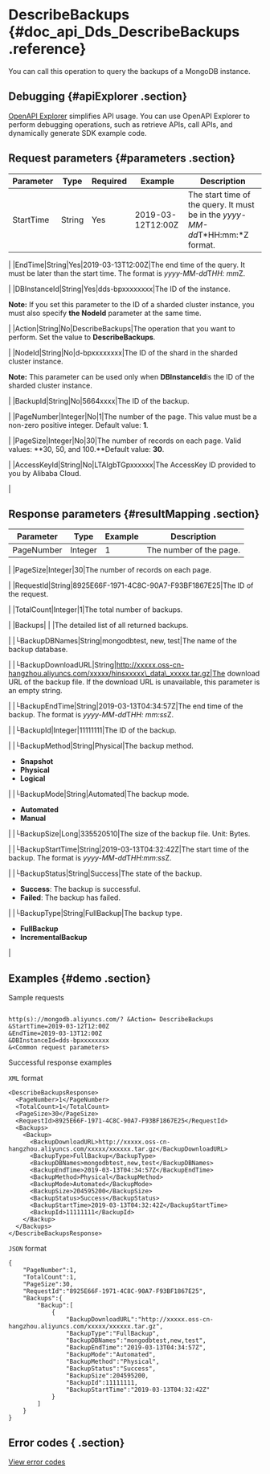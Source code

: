 # DescribeBackups {#doc_api_Dds_DescribeBackups .reference}

You can call this operation to query the backups of a MongoDB instance.

## Debugging {#apiExplorer .section}

[OpenAPI Explorer](https://api.aliyun.com/#product=Dds&api=DescribeBackups) simplifies API usage. You can use OpenAPI Explorer to perform debugging operations, such as retrieve APIs, call APIs, and dynamically generate SDK example code.

## Request parameters {#parameters .section}

|Parameter|Type|Required|Example|Description|
|---------|----|--------|-------|-----------|
|StartTime|String|Yes|2019-03-12T12:00Z|The start time of the query. It must be in the *yyyy-MM-dd*T*HH:mm:*Z format.

 |
|EndTime|String|Yes|2019-03-13T12:00Z|The end time of the query. It must be later than the start time. The format is *yyyy-MM-dd*T*HH: mm*Z.

 |
|DBInstanceId|String|Yes|dds-bpxxxxxxxx|The ID of the instance.

 **Note:** If you set this parameter to the ID of a sharded cluster instance, you must also specify **the NodeId** parameter at the same time.

 |
|Action|String|No|DescribeBackups|The operation that you want to perform. Set the value to **DescribeBackups**.

 |
|NodeId|String|No|d-bpxxxxxxxx|The ID of the shard in the sharded cluster instance.

 **Note:** This parameter can be used only when **DBInstanceId**is the ID of the sharded cluster instance.

 |
|BackupId|String|No|5664xxxx|The ID of the backup.

 |
|PageNumber|Integer|No|1|The number of the page. This value must be a non-zero positive integer. Default value: **1**.

 |
|PageSize|Integer|No|30|The number of records on each page. Valid values: **30, 50, and 100.**Default value: **30**.

 |
|AccessKeyId|String|No|LTAIgbTGpxxxxxx|The AccessKey ID provided to you by Alibaba Cloud.

 |

## Response parameters {#resultMapping .section}

|Parameter|Type|Example|Description|
|---------|----|-------|-----------|
|PageNumber|Integer|1|The number of the page.

 |
|PageSize|Integer|30|The number of records on each page.

 |
|RequestId|String|8925E66F-1971-4C8C-90A7-F93BF1867E25|The ID of the request.

 |
|TotalCount|Integer|1|The total number of backups.

 |
|Backups| | |The detailed list of all returned backups.

 |
|└BackupDBNames|String|mongodbtest, new, test|The name of the backup database.

 |
|└BackupDownloadURL|String|http://xxxxx.oss-cn-hangzhou.aliyuncs.com/xxxxx/hinsxxxxx\_data\_xxxxx.tar.gz|The download URL of the backup file. If the download URL is unavailable, this parameter is an empty string.

 |
|└BackupEndTime|String|2019-03-13T04:34:57Z|The end time of the backup. The format is *yyyy-MM-dd*T*HH: mm:ss*Z.

 |
|└BackupId|Integer|11111111|The ID of the backup.

 |
|└BackupMethod|String|Physical|The backup method.

 -   **Snapshot**
-   **Physical**
-   **Logical**

 |
|└BackupMode|String|Automated|The backup mode.

 -   **Automated**
-   **Manual**

 |
|└BackupSize|Long|335520510|The size of the backup file. Unit: Bytes.

 |
|└BackupStartTime|String|2019-03-13T04:32:42Z|The start time of the backup. The format is *yyyy-MM-dd*T*HH:mm:ss*Z.

 |
|└BackupStatus|String|Success|The state of the backup.

 -   **Success**: The backup is successful.
-   **Failed**: The backup has failed.

 |
|└BackupType|String|FullBackup|The backup type.

 -   **FullBackup**
-   **IncrementalBackup**

 |

## Examples {#demo .section}

Sample requests

``` {#request_demo}

http(s)://mongodb.aliyuncs.com/? &Action= DescribeBackups
&StartTime=2019-03-12T12:00Z 
&EndTime=2019-03-13T12:00Z 
&DBInstanceId=dds-bpxxxxxxxx
&<Common request parameters>

```

Successful response examples

`XML` format

``` {#xml_return_success_demo}
<DescribeBackupsResponse>
  <PageNumber>1</PageNumber>
  <TotalCount>1</TotalCount>
  <PageSize>30</PageSize>
  <RequestId>8925E66F-1971-4C8C-90A7-F93BF1867E25</RequestId> 
  <Backups>
    <Backup>
      <BackupDownloadURL>http://xxxxx.oss-cn-hangzhou.aliyuncs.com/xxxxx/xxxxxx.tar.gz</BackupDownloadURL>
      <BackupType>FullBackup</BackupType>
      <BackupDBNames>mongodbtest,new,test</BackupDBNames>
      <BackupEndTime>2019-03-13T04:34:57Z</BackupEndTime>
      <BackupMethod>Physical</BackupMethod> 
      <BackupMode>Automated</BackupMode>
      <BackupSize>204595200</BackupSize> 
      <BackupStatus>Success</BackupStatus> 
      <BackupStartTime>2019-03-13T04:32:42Z</BackupStartTime> 
      <BackupId>11111111</BackupId>
    </Backup> 
  </Backups> 
</DescribeBackupsResponse> 

```

`JSON` format

``` {#json_return_success_demo}
{
	"PageNumber":1,
	"TotalCount":1,
	"PageSize":30,
	"RequestId":"8925E66F-1971-4C8C-90A7-F93BF1867E25",
	"Backups":{
		"Backup":[
			{
				"BackupDownloadURL":"http://xxxxx.oss-cn-hangzhou.aliyuncs.com/xxxxx/xxxxxx.tar.gz",
				"BackupType":"FullBackup",
				"BackupDBNames":"mongodbtest,new,test",
				"BackupEndTime":"2019-03-13T04:34:57Z",
				"BackupMode":"Automated",
				"BackupMethod":"Physical",
				"BackupStatus":"Success",
				"BackupSize":204595200,
				"BackupId":11111111,
				"BackupStartTime":"2019-03-13T04:32:42Z"
			}
		]
	}
}
```

## Error codes { .section}

[View error codes](https://error-center.aliyun.com/status/product/Dds)

